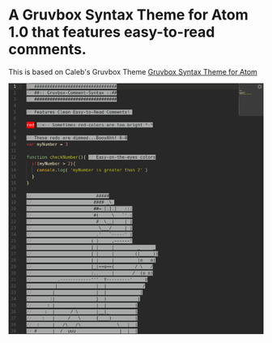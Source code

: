 # A Gruvbox Syntax Theme for Atom 1.0 that features easy-to-read comments.

This is based on Caleb's Gruvbox Theme [Gruvbox Syntax Theme for Atom](https://github.com/gschnall/gruvbox-syntax-atom)

![Screenshot](./gruvbox.png)

